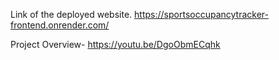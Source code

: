 Link of the deployed website.
https://sportsoccupancytracker-frontend.onrender.com/

Project Overview-
https://youtu.be/DgoObmECqhk
